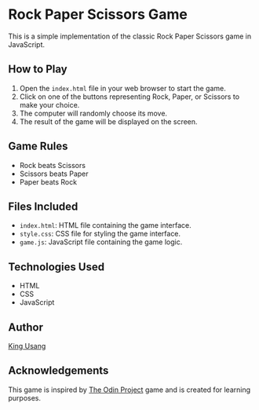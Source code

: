 # Rock Paper Scissors Game

This is a simple implementation of the classic Rock Paper Scissors game in JavaScript.

## How to Play

1. Open the `index.html` file in your web browser to start the game.
2. Click on one of the buttons representing Rock, Paper, or Scissors to make your choice.
3. The computer will randomly choose its move.
4. The result of the game will be displayed on the screen.

## Game Rules

- Rock beats Scissors
- Scissors beats Paper
- Paper beats Rock

## Files Included

- `index.html`: HTML file containing the game interface.
- `style.css`: CSS file for styling the game interface.
- `game.js`: JavaScript file containing the game logic.

## Technologies Used

- HTML
- CSS
- JavaScript

## Author

[King Usang](https://github.com/KingUsang)

## Acknowledgements

This game is inspired by [The Odin Project](https://www.theodinproject.com/lessons/foundations-rock-paper-scissors) game and is created for learning purposes.

